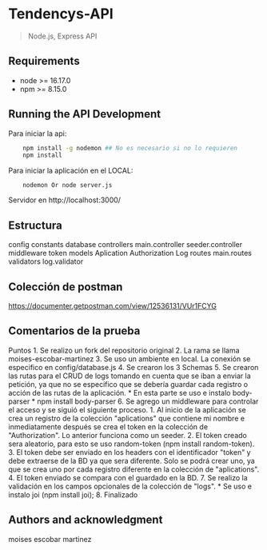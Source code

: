 # Tendencys-API

> Node.js, Express API

## Requirements
- node >= 16.17.0
- npm >= 8.15.0

## Running the API Development

Para iniciar la api:
```bash 
    npm install -g nodemon ## No es necesario si no lo requieren
    npm install
```

Para iniciar la aplicación en el LOCAL:
```
    nodemon Or node server.js
```

Servidor en  http://localhost:3000/

## Estructura
config
    constants
    database
controllers
    main.controller
    seeder.controller
middleware
    token
models
    Aplication
    Authorization
    Log
routes
    main.routes
validators
    log.validator

## Colección de postman
https://documenter.getpostman.com/view/12536131/VUr1FCYG

## Comentarios de la prueba
Puntos
    1. Se realizo un fork del repositorio original
    2. La rama se llama moises-escobar-martinez
    3. Se uso un ambiente en local. La conexión se especifico en config/database.js
    4. Se crearon los 3 Schemas
    5. Se crearon las rutas para el CRUD de logs tomando en cuenta que se iban a enviar la petición, ya que no se especifico que se debería guardar cada registro o acción de las rutas de la aplicación.
        * En esta parte se uso e instalo body-parser
            * npm install body-parser
    6. Se agrego un middleware para controlar el acceso y se siguió el siguiente proceso.
        1. Al inicio de la aplicación se crea un registro de la colección "aplications" que   contiene mi nombre e inmediatamente después se crea el token en la colección de "Authorization". Lo anterior funciona como un seeder. 
        2. El token creado sera aleatorio, para esto se uso random-token (npm install random-token).
        3. El token debe ser enviado en los headers con el identificador "token" y debe extraerse de la BD ya que sera diferente. Solo se podrá crear uno, ya que se crea uno por cada registro diferente en la colección de "aplications". 
        4. El token enviado se compara con el guardado en la BD.
    7. Se realizo la validación en los campos opcionales de la colección de "logs".
        * Se uso e instalo joi (npm install joi);
    8. Finalizado


## Authors and acknowledgment
moises escobar martinez
